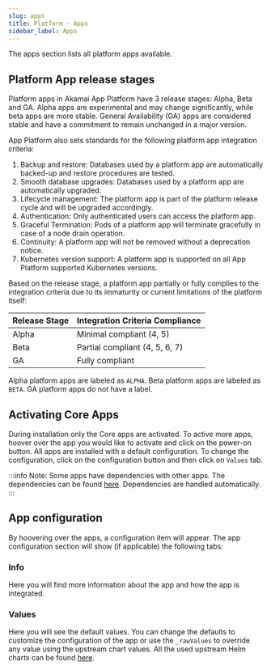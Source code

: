 ```yaml
---
slug: apps
title: Platform - Apps
sidebar_label: Apps
---
```


The apps section lists all platform apps available.

## Platform App release stages

Platform apps in Akamai App Platform have 3 release stages: Alpha, Beta and GA. Alpha apps are experimental and may change significantly, while beta apps are more stable. General Availability (GA) apps are considered stable and have a commitment to remain unchanged in a major version. 

App Platform also sets standards for the following platform app integration criteria:

1. Backup and restore: Databases used by a platform app are automatically backed-up and restore procedures are tested.
2. Smooth database upgrades: Databases used by a platform app are automatically upgraded.
3. Lifecycle management: The platform app is part of the platform release cycle and will be upgraded accordingly.
4. Authentication: Only authenticated users can access the platform app.
5. Graceful Termination: Pods of a platform app will terminate gracefully in case of a node drain operation.
6. Continuity: A platform app will not be removed without a deprecation notice.
7. Kubernetes version support: A platform app is supported on all App Platform supported Kubernetes versions.

Based on the release stage, a platform app partially or fully complies to the integration criteria due to its immaturity or current limitations of the platform itself:

| Release Stage | Integration Criteria Compliance    |
| ------------- | ---------------------------------- |
| Alpha         | Minimal compliant (4, 5)           |
| Beta          | Partial compliant (4, 5, 6, 7)     |
| GA            | Fully compliant                    |

Alpha platform apps are labeled as `ALPHA`. Beta platform apps are labeled as `BETA`. GA platform apps do not have a label.

## Activating Core Apps

During installation only the Core apps are activated. To active more apps, hoover over the app you would like to activate and click on the power-on button. All apps are installed with a default configuration. To change the configuration, click on the configuration button and then click on `Values` tab.

:::info
Note: Some apps have dependencies with other apps. The dependencies can be found [here](https://github.com/linode/apl-core/blob/main/core.yaml). Dependencies are handled automatically.
:::

## App configuration

By hoovering over the apps, a configuration item will appear. The app configuration section will show (if applicable) the following tabs:

### Info

Here you will find more information about the app and how the app is integrated.

### Values

Here you will see the default values. You can change the defaults to customize the configuration of the app or use the `_rawValues` to override any value using the upstream chart values. All the used upstream Helm charts can be found [here](https://github.com/linode/apl-core/blob/main/charts/).
